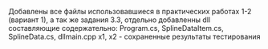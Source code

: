 Добавлены все файлы использовавшиеся в практических работах 1-2 (вариант 1), а так же задания 3.3, отдельно добавленны dll составляющие 
содержательно: Program.cs, SplineDataItem.cs, SplineData.cs, dllmain.cpp
x1, x2 - сохраненные результаты тестирования
